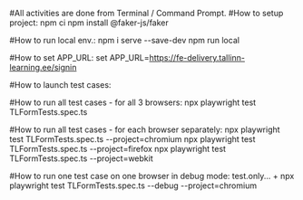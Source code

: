 #All activities are done from Terminal / Command Prompt.
#How to setup project:
npm ci
npm install @faker-js/faker

#How to run local env.:
npm i serve --save-dev
npm run local

#How to set APP_URL:
set APP_URL=https://fe-delivery.tallinn-learning.ee/signin

#How to launch test cases:

#How to run all test cases - for all 3 browsers:
npx playwright test TLFormTests.spec.ts

#How to run all test cases - for each browser separately:
npx playwright test TLFormTests.spec.ts --project=chromium
npx playwright test TLFormTests.spec.ts --project=firefox
npx playwright test TLFormTests.spec.ts --project=webkit

#How to run one test case on one browser in debug mode:
test.only... +
npx playwright test TLFormTests.spec.ts --debug --project=chromium
